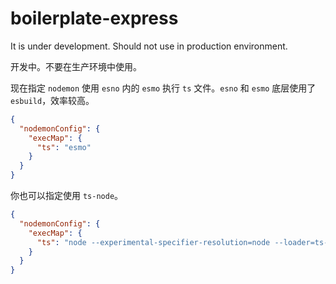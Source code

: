 # boilerplate-express

It is under development. Should not use in production environment.

开发中。不要在生产环境中使用。

现在指定 `nodemon` 使用 `esno` 内的 `esmo` 执行 `ts` 文件。`esno` 和 `esmo` 底层使用了 `esbuild`，效率较高。

```json
{
  "nodemonConfig": {
    "execMap": {
      "ts": "esmo"
    }
  }
}
```

你也可以指定使用 `ts-node`。

```json
{
  "nodemonConfig": {
    "execMap": {
      "ts": "node --experimental-specifier-resolution=node --loader=ts-node/esm"
    }
  }
}
```
